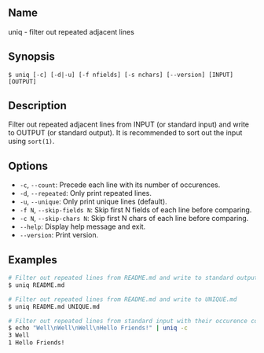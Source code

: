 ## Name

uniq - filter out repeated adjacent lines

## Synopsis

```**sh
$ uniq [-c] [-d|-u] [-f nfields] [-s nchars] [--version] [INPUT] [OUTPUT]
```

## Description

Filter out repeated adjacent lines from INPUT (or standard input) and write to OUTPUT (or standard output). It is recommended to sort out the input using `sort(1)`.

## Options

* `-c`, `--count`: Precede each line with its number of occurences.
* `-d`, `--repeated`: Only print repeated lines.
* `-u`, `--unique`: Only print unique lines (default).
* `-f N`, `--skip-fields N`: Skip first N fields of each line before comparing.
* `-c N`, `--skip-chars N`: Skip first N chars of each line before comparing.
* `--help`: Display help message and exit.
* `--version`: Print version.

## Examples

```sh
# Filter out repeated lines from README.md and write to standard output
$ uniq README.md

# Filter out repeated lines from README.md and write to UNIQUE.md
$ uniq README.md UNIQUE.md

# Filter out repeated lines from standard input with their occurence count
$ echo "Well\nWell\nWell\nHello Friends!" | uniq -c
3 Well
1 Hello Friends!
```
